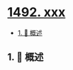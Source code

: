# [1492. xxx](https://github.com/Tdahuyou/TNotes.leetcode/tree/main/notes/1492.%20xxx)

<!-- region:toc -->

- [1. 📝 概述](#1--概述)

<!-- endregion:toc -->

## 1. 📝 概述
